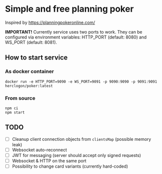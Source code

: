# Simple and free planning poker

Inspired by https://planningpokeronline.com/

**IMPORTANT!** Currently service uses two ports to work. They can be configured via
environment variables: HTTP_PORT (default: 8080) and WS_PORT (default: 8081).

## How to start service

### As docker container

```
docker run -e HTTP_PORT=9090 -e WS_PORT=9091 -p 9090:9090 -p 9091:9091 herclogon/poker:latest
```

### From source

```
npm ci
npm start
```

## TODO
- [ ] Cleanup client connection objects from `clientsMap` (possible memory leak)
- [ ] Websocket auto-reconnect
- [ ] JWT for messaging (server should accept only signed requests)
- [ ] Websocket & HTTP on the same port
- [ ] Possibility to change card variants (currently hard-coded)
